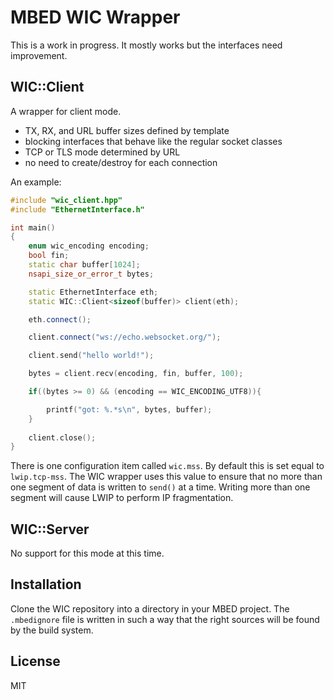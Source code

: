 MBED WIC Wrapper
================

This is a work in progress. It mostly works but the interfaces need
improvement.

## WIC::Client

A wrapper for client mode.

- TX, RX, and URL buffer sizes defined by template
- blocking interfaces that behave like the regular socket classes
- TCP or TLS mode determined by URL
- no need to create/destroy for each connection

An example:

~~~ c++
#include "wic_client.hpp"
#include "EthernetInterface.h"

int main()
{
    enum wic_encoding encoding;
    bool fin;
    static char buffer[1024];
    nsapi_size_or_error_t bytes;

    static EthernetInterface eth;
    static WIC::Client<sizeof(buffer)> client(eth);

    eth.connect();

    client.connect("ws://echo.websocket.org/");

    client.send("hello world!");

    bytes = client.recv(encoding, fin, buffer, 100);

    if((bytes >= 0) && (encoding == WIC_ENCODING_UTF8)){

        printf("got: %.*s\n", bytes, buffer);
    }
            
    client.close();                
}
~~~

There is one configuration item called `wic.mss`. By default this is
set equal to `lwip.tcp-mss`. The WIC wrapper uses this value
to ensure that no more than one segment of data is written to `send()`
at a time. Writing more than one segment will cause LWIP to perform
IP fragmentation.

## WIC::Server

No support for this mode at this time.

## Installation

Clone the WIC repository into a directory in your MBED project.
The `.mbedignore` file is written in such a way that the right sources
will be found by the build system.

## License

MIT

